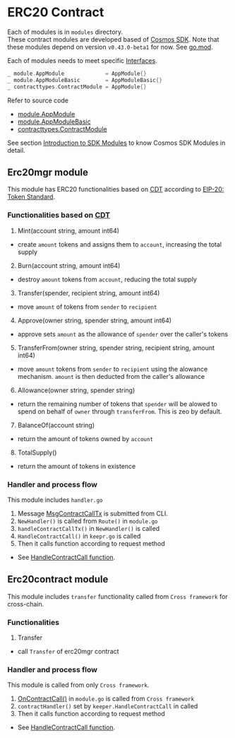 # ERC20 Contract

Each of modules is in `modules` directory.  
These contract modules are developed based of [Cosmos SDK](https://docs.cosmos.network/v0.44/). 
Note that these modules depend on version `v0.43.0-beta1` for now. See [go.mod](https://github.com/datachainlab/fabric-tendermint-cross-demo/blob/main/contracts/erc20/go.mod#L7).

Each of modules needs to meet specific [Interfaces](https://github.com/datachainlab/fabric-tendermint-cross-demo/blob/main/contracts/erc20/modules/erc20contract/module.go#L26-L28).
```go
_ module.AppModule             = AppModule{}
_ module.AppModuleBasic        = AppModuleBasic{}
_ contracttypes.ContractModule = AppModule{}
```

Refer to source code  
  - [module.AppModule](https://github.com/cosmos/cosmos-sdk/blob/v0.43.0-beta1/types/module/module.go#L156-L183)
  - [module.AppModuleBasic](https://github.com/cosmos/cosmos-sdk/blob/v0.43.0-beta1/types/module/module.go#L47-L60)
  - [contracttypes.ContractModule](https://github.com/datachainlab/cross/blob/v0.2.2/x/core/contract/types/types.go#L13-L15)

See section [Introduction to SDK Modules](https://docs.cosmos.network/v0.44/building-modules/intro.html) to know Cosmos SDK Modules in detail.

## Erc20mgr module
This module has ERC20 functionalities based on [CDT](https://github.com/datachainlab/cross-cdt) according to [EIP-20: Token Standard](https://eips.ethereum.org/EIPS/eip-20).  

### Functionalities based on [CDT](https://github.com/datachainlab/cross-cdt)
1. Mint(account string, amount int64)
  - create `amount` tokens and assigns them to `account`, increasing the total supply
2. Burn(account string, amount int64)
  - destroy `amount` tokens from `account`, reducing the total supply
3. Transfer(spender, recipient string, amount int64)
  - move `amount` of tokens from `sender` to `recipient`
4. Approve(owner string, spender string, amount int64)
  - approve sets `amount` as the allowance of `spender` over the caller's tokens
5. TransferFrom(owner string, spender string, recipient string, amount int64)
  - move `amount` tokens from `sender` to `recipient` using the alowance mechanism. `amount` is then deducted from the caller's allowance 
6. Allowance(owner string, spender string) 
  - return the remaining number of tokens that `spender` will be alowed to spend on behalf of `owner` through `transferFrom`. This is zeo by default.
7. BalanceOf(account string)
  - return the amount of tokens owned by `account`
8. TotalSupply()
  - return the amount of tokens in existence

### Handler and process flow
This module includes `handler.go`  
1. Message [MsgContractCallTx](https://github.com/datachainlab/fabric-tendermint-cross-demo/blob/main/contracts/erc20/modules/erc20mgr/types/msgs.pb.go#L33-L36) is submitted from CLI.
2. `NewHandler()` is called from `Route()` in `module.go`
3. `handleContractCallTx()` in `NewHandler()`  is called
4. `HandleContractCall()` in `keepr.go` is called
5. Then it calls function according to request method
  - See [HandleContractCall function](https://github.com/datachainlab/fabric-tendermint-cross-demo/blob/main/contracts/erc20/modules/erc20mgr/keeper/keeper.go#L32-L57).

## Erc20contract module
This module includes `transfer` functionality called from `Cross framework` for cross-chain. 

### Functionalities
1. Transfer
  - call `Transfer` of erc20mgr contract

### Handler and process flow
This module is called from only `Cross framework`.
1. [OnContractCall()](https://datachainlab.github.io/cross-docs/architecture/overview#contract-module) in `module.go` is called from `Cross framework`
2. `contractHandler()` set by `keeper.HandleContractCall` in called
3. Then it calls function according to request method
  - See [HandleContractCall function](https://github.com/datachainlab/fabric-tendermint-cross-demo/blob/main/contracts/erc20/modules/erc20contract/keeper/keeper.go#L29-L54).  
